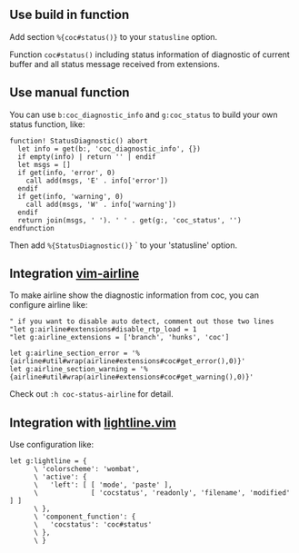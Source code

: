 ## Use build in function

Add section `%{coc#status()}` to your `statusline` option.

Function `coc#status()` including status information of diagnostic of current buffer and all status message received from extensions.

## Use manual function

You can use `b:coc_diagnostic_info` and `g:coc_status` to build your own status function, like:

``` vim
function! StatusDiagnostic() abort
  let info = get(b:, 'coc_diagnostic_info', {})
  if empty(info) | return '' | endif
  let msgs = []
  if get(info, 'error', 0)
    call add(msgs, 'E' . info['error'])
  endif
  if get(info, 'warning', 0)
    call add(msgs, 'W' . info['warning'])
  endif
  return join(msgs, ' '). ' ' . get(g:, 'coc_status', '')
endfunction
```
Then add `%{StatusDiagnostic()}` ` to your 'statusline' option.

## Integration [vim-airline](https://github.com/vim-airline/vim-airline)

To make airline show the diagnostic information from coc, you can configure airline like:

``` vim
" if you want to disable auto detect, comment out those two lines
"let g:airline#extensions#disable_rtp_load = 1
"let g:airline_extensions = ['branch', 'hunks', 'coc']

let g:airline_section_error = '%{airline#util#wrap(airline#extensions#coc#get_error(),0)}'
let g:airline_section_warning = '%{airline#util#wrap(airline#extensions#coc#get_warning(),0)}'
```
Check out `:h coc-status-airline` for detail.

## Integration with [lightline.vim](https://github.com/itchyny/lightline.vim)

Use configuration like:

``` vim
let g:lightline = {
      \ 'colorscheme': 'wombat',
      \ 'active': {
      \   'left': [ [ 'mode', 'paste' ],
      \             [ 'cocstatus', 'readonly', 'filename', 'modified' ] ]
      \ },
      \ 'component_function': {
      \   'cocstatus': 'coc#status'
      \ },
      \ }
```


